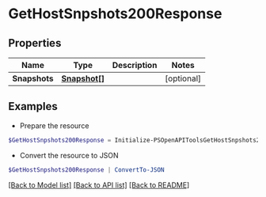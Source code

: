# GetHostSnpshots200Response
## Properties

Name | Type | Description | Notes
------------ | ------------- | ------------- | -------------
**Snapshots** | [**Snapshot[]**](Snapshot.md) |  | [optional] 

## Examples

- Prepare the resource
```powershell
$GetHostSnpshots200Response = Initialize-PSOpenAPIToolsGetHostSnpshots200Response  -Snapshots null
```

- Convert the resource to JSON
```powershell
$GetHostSnpshots200Response | ConvertTo-JSON
```

[[Back to Model list]](../README.md#documentation-for-models) [[Back to API list]](../README.md#documentation-for-api-endpoints) [[Back to README]](../README.md)

